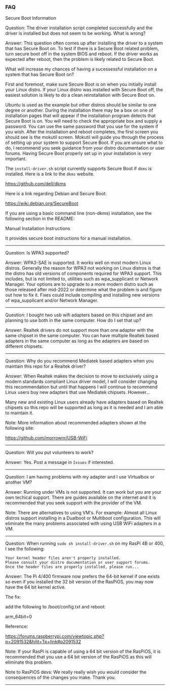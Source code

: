### FAQ

Secure Boot Information

Question: The driver installation script completed successfully and the
driver is installed but does not seem to be working. What is wrong?

Answer: This question often comes up after installing the driver to a
system that has Secure Boot on. To test if there is a Secure Boot
related problem, turn secure boot off in the system BIOS and reboot.  If
the driver works as expected after reboot, then the problem is likely
related to Secure Boot.

What will increase my chances of having a sucessessful installation on a
system that has Secure Boot on?

First and foremost, make sure Secure Boot is on when you initially
install your Linux distro. If your Linux distro was installed with
Secure Boot off, the easiest solution is likely to do a clean
reinstallation with Secure Boot on.

Ubuntu is used as the example but other distros should be similar to one
degree or another. During the installation there may be a box on one of
installation pages that will appear if the installation program detects
that Secure Boot is on. You will need to check the appropriate box and
supply a password. You can use the same password that you use for the
system if you wish. After the installation and reboot completes, the
first screen you should see is the mokutil screen. Mokutil will guide
you through the process of setting up your system to support Secure
Boot. If you are unsure what to do, I recommend you seek guidance from
your distro documentation or user forums. Having Secure Boot properly
set up in your installation is very important.

The `install-driver.sh` script currently supports Secure Boot if `dkms`
is installed. Here is a link to the `dkms` website. 

https://github.com/dell/dkms

Here is a link regarding Debian and Secure Boot:

https://wiki.debian.org/SecureBoot

If you are using a basic command line (non-dkms) installation, see the
following section in the README:

Manual Installation Instructions

It provides secure boot instructions for a manual installation.

-----

Question: Is WPA3 supported?

Answer: WPA3-SAE is supported. It works well on most modern Linux
distros. Generally the reason for WPA3 not working on Linux distros is
that the distro has old versions of components required for WPA3
support. This includes, but is not limited to, utilities such as
wpa_supplicant or Network Manager. Your options are to upgrade to a more
modern distro such as those released after mid-2022 or determine what
the problem is and figure out how to fix it. Fixes could include
compiling and installing new versions of wpa_supplicant and/or
Network Manager.

-----

Question: I bought two usb wifi adapters based on this chipset and am
planning to use both in the same computer. How do I set that up?

Answer: Realtek drivers do not support more than one adapter with the
same chipset in the same computer. You can have multiple Realtek based
adapters in the same computer as long as the adapters are based on
different chipsets.

-----

Question: Why do you recommend Mediatek based adapters when you maintain
this repo for a Realtek driver?

Answer: When Realtek makes the decision to move to exclusively using a
modern standards compliant Linux driver model, I will consider changing
this recommendation but until that happens I will continue to recommend
Linux users buy new adapters that use Mediatek chipsets. However...

Many new and existing Linux users already have adapters based on Realtek
chipsets so this repo will be supported as long as it is needed and I am
able to maintain it.

Note: More information about recommended adapters shown at the 
following site:

https://github.com/morrownr/USB-WiFi

-----

Question: Will you put volunteers to work?

Answer: Yes. Post a message in `Issues` if interested.

-----

Question: I am having problems with my adapter and I use Virtualbox or
another VM?

Answer: Running under VMs is not supported. It can work but you are
your own techical support. There are guides available on the internet
and it is recommended that you seek support with the provider of the VM.

Note: There are alternatives to using VM's. For example: Almost all
Linux distros support installing in a Dualboot or Multiboot
configuration. This will eliminate the many problems associated with
using USB WiFi adapters in a VM.

-----

Question: When running `sudo sh install-driver.sh` on my RasPi 4B or
400, I see the following:

```
Your kernel header files aren't properly installed.
Please consult your distro documentation or user support forums.
Once the header files are properly installed, please run...
```

Answer: The Pi 4/400 firmware now prefers the 64-bit kernel if one
exists so even if you installed the 32 bit version of the RasPiOS,
you may now have the 64 bit kernel active.

The fix:

add the following to /boot/config.txt and reboot:

arm_64bit=0

Reference:

https://forums.raspberrypi.com/viewtopic.php?p=2091532&hilit=Tp+link#p2091532

Note: If your RasPi is capable of using a 64 bit version of the RasPiOS,
it is recommended that you use a 64 bit version of the RasPiOS as this
will eliminate this problem.

Note to RasPiOS devs: We really really wish you would consider the 
consequences of the changes you make. Thank you.

-----
